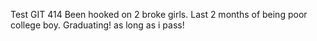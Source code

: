 Test
GIT 414
Been hooked on 2 broke girls.
Last 2 months of being poor college boy.
Graduating! as long as i pass!
